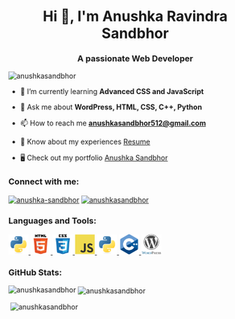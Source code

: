 <h1 align="center">Hi 👋, I'm Anushka Ravindra Sandbhor</h1>
<h3 align="center">A passionate Web Developer</h3>

<p align="left"> <img src="https://komarev.com/ghpvc/?username=anushkasandbhor&label=Profile%20views&color=0e75b6&style=flat" alt="anushkasandbhor" /> </p>

- 🌱 I’m currently learning **Advanced CSS and JavaScript**

- 💬 Ask me about **WordPress, HTML, CSS, C++, Python**

- 📫 How to reach me **anushkasandbhor512@gmail.com**

- 📄 Know about my experiences [Resume](https://anushkasandbhor.netlify.app/wp-content/uploads/2023/08/Anushka-CV.pdf)

- 🖥️ Check out my portfolio [Anushka Sandbhor](https://anushkasandbhor.netlify.app/)

<h3 align="left">Connect with me:</h3>
<p align="left">
<a href="https://www.linkedin.com/in/anushka-sandbhor/" target="blank"><img align="center" src="https://raw.githubusercontent.com/rahuldkjain/github-profile-readme-generator/master/src/images/icons/Social/linked-in-alt.svg" alt="anushka-sandbhor" height="30" width="40" /></a>
<a href="https://instagram.com/anushkasandbhor" target="blank"><img align="center" src="https://raw.githubusercontent.com/rahuldkjain/github-profile-readme-generator/master/src/images/icons/Social/instagram.svg" alt="anushkasandbhor" height="30" width="40" /></a>
</p>

<h3 align="left">Languages and Tools:</h3>
<p align="left">
<a href="https://www.python.org" target="_blank" rel="noreferrer"> <img src="https://raw.githubusercontent.com/devicons/devicon/master/icons/python/python-original.svg" alt="python" width="40" height="40"/> </a>
<a href="https://www.w3.org/html/" target="_blank" rel="noreferrer"> <img src="https://raw.githubusercontent.com/devicons/devicon/master/icons/html5/html5-original-wordmark.svg" alt="html5" width="40" height="40"/> </a>
<a href="https://www.w3schools.com/css/" target="_blank" rel="noreferrer"> <img src="https://raw.githubusercontent.com/devicons/devicon/master/icons/css3/css3-original-wordmark.svg" alt="css3" width="40" height="40"/> </a>
<a href="https://developer.mozilla.org/en-US/docs/Web/JavaScript" target="_blank" rel="noreferrer"> <img src="https://raw.githubusercontent.com/devicons/devicon/master/icons/javascript/javascript-original.svg" alt="javascript" width="40" height="40"/> </a>
<a href="https://www.python.org" target="_blank" rel="noreferrer"> <img src="https://raw.githubusercontent.com/devicons/devicon/master/icons/python/python-original.svg" alt="python" width="40" height="40"/> </a>
<a href="https://www.cplusplus.com/" target="_blank" rel="noreferrer"> <img src="https://raw.githubusercontent.com/devicons/devicon/master/icons/cplusplus/cplusplus-original.svg" alt="cplusplus" width="40" height="40"/> </a>
<a href="https://wordpress.org/" target="_blank" rel="noreferrer"> <img src="https://raw.githubusercontent.com/devicons/devicon/master/icons/wordpress/wordpress-original.svg" alt="wordpress" width="40" height="40"/> </a>
</p>

<h3 align="left">GitHub Stats:</h3>
<p><img align="left" src="https://github-readme-stats.vercel.app/api?username=anushkasandbhor&show_icons=true&theme=radical" alt="anushkasandbhor" /></p>
<p>&nbsp;<img align="center" src="https://github-readme-stats.vercel.app/api/top-langs/?username=anushkasandbhor&layout=compact&theme=radical" alt="anushkasandbhor" /></p>
<p>&nbsp;<img align="center" src="https://github-readme-streak-stats.herokuapp.com/?user=anushkasandbhor&theme=radical" alt="anushkasandbhor" /></p>
